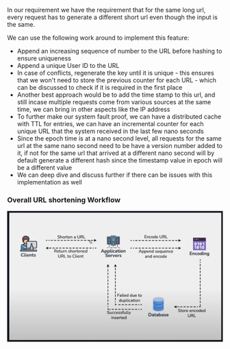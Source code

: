 In our requirement we have the requirement that for the same long url, every request has to generate a different short url even though the input is the same. 

We can use the following work around to implement this feature: 
- Append an increasing sequence of number to the URL before hashing to ensure uniqueness
- Append a unique User ID to the URL
- In case of conflicts, regenerate the key until it is unique - this ensures that we won't need to store the previous counter for each URL - which can be discussed to check if it is required in the first place
- Another best approach would be to add the time stamp to this url, and still incase multiple requests come from various sources at the same time, we can bring in other aspects like the IP address 
- To further make our system fault proof, we can have a distributed cache with TTL for entries, we can have an incremental counter for each unique URL that the system received in the last few nano seconds
- Since the epoch time is at a nano second level, all requests for the same url at the same nano second need to be have a version number added to it, if not for the same url that arrived at a different nano second will by default generate a different hash since the timestamp value in epoch will be a different value
- We can deep dive and discuss further if there can be issues with this implementation as well


### Overall URL shortening Workflow

![URL Shortening Workflow](../Images/URLShorteningWorkflow.png)


